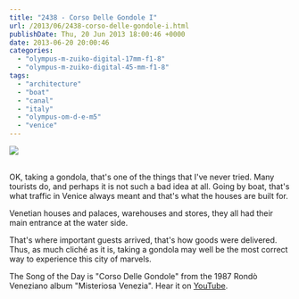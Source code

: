 ```yaml
---
title: "2438 - Corso Delle Gondole I"
url: /2013/06/2438-corso-delle-gondole-i.html
publishDate: Thu, 20 Jun 2013 18:00:46 +0000
date: 2013-06-20 20:00:46
categories: 
  - "olympus-m-zuiko-digital-17mm-f1-8"
  - "olympus-m-zuiko-digital-45-mm-f1-8"
tags: 
  - "architecture"
  - "boat"
  - "canal"
  - "italy"
  - "olympus-om-d-e-m5"
  - "venice"
---
```

<div class="container">
<div class="center"><a target="_blank" href="https://d25zfm9zpd7gm5.cloudfront.net/1200x1200/2013/20130612_121142_lr.jpg"><img src="https://d25zfm9zpd7gm5.cloudfront.net/0600x0600/2013/20130612_121142_lr.jpg" /></a></div>
</div>
<br />

OK, taking a gondola, that's one of the things that I've never tried. Many tourists do, and perhaps it is not such a bad idea at all. Going by boat, that's what traffic in Venice always meant and that's what the houses are built for.

<a target="_blank" href="https://d25zfm9zpd7gm5.cloudfront.net/1200x1200/2013/20130612_124314_lr.jpg"><img style="margin: 0pt 0px 0pt 10px; float: right;" src="https://d25zfm9zpd7gm5.cloudfront.net/0150x0150/2013/20130612_124314_lr.jpg" alt="" border="0" /></a> Venetian houses and palaces, warehouses and stores, they all had their main entrance at the water side.

<a target="_blank" href="https://d25zfm9zpd7gm5.cloudfront.net/1200x1200/2013/20130612_124519_lr.jpg"><img style="margin: 0pt 10px 0pt 0px; float: left;" src="https://d25zfm9zpd7gm5.cloudfront.net/0150x0150/2013/20130612_124519_lr.jpg" alt="" border="0" /></a> That's where important guests arrived, that's how goods were delivered. Thus, as much cliché as it is, taking a gondola may well be the most correct way to experience this city of marvels.

 The Song of the Day is "Corso Delle Gondole" from the 1987 Rondò Veneziano album "Misteriosa Venezia". Hear it on <a href="http://www.youtube.com/watch?v=Cd0oKxvI95U" target="_blank">YouTube</a>.
